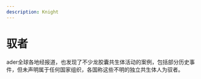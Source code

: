 ```yaml
---
description: Knight
---
```


# 驭者

ader全球各地经报道，也发现了不少龙胶囊共生体活动的案例，包括部分历史事件，但未声明属于任何国家组织，各国称这些不明的独立共生体人为驭者。
